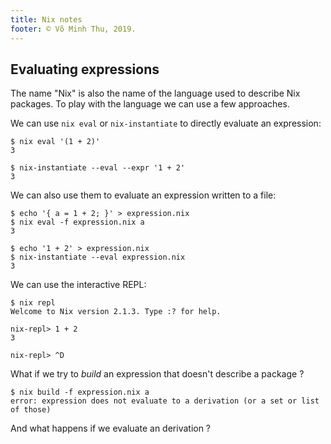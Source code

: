 ```yaml
---
title: Nix notes
footer: © Võ Minh Thu, 2019.
---
```



## Evaluating expressions

The name "Nix" is also the name of the language used to describe Nix packages.
To play with the language we can use a few approaches.

We can use `nix eval` or `nix-instantiate` to directly evaluate an expression:

```
$ nix eval '(1 + 2)'
3
```

```
$ nix-instantiate --eval --expr '1 + 2'
3
```

We can also use them to evaluate an expression written to a file:

```
$ echo '{ a = 1 + 2; }' > expression.nix
$ nix eval -f expression.nix a
3
```

```
$ echo '1 + 2' > expression.nix
$ nix-instantiate --eval expression.nix
3
```

We can use the interactive REPL:

```
$ nix repl
Welcome to Nix version 2.1.3. Type :? for help.

nix-repl> 1 + 2
3

nix-repl> ^D
```

What if we try to _build_ an expression that doesn't describe a package ?

```
$ nix build -f expression.nix a
error: expression does not evaluate to a derivation (or a set or list of those)
```

And what happens if we evaluate an derivation ?

